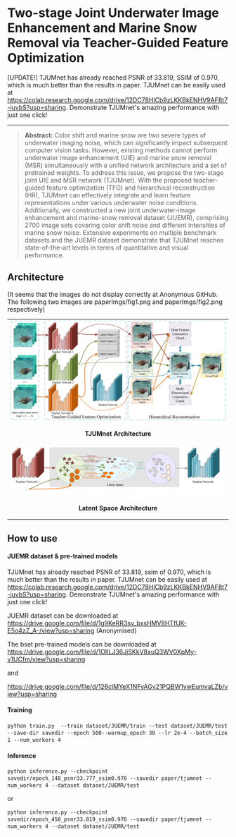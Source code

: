 # Two-stage Joint Underwater Image Enhancement and Marine Snow Removal via Teacher-Guided Feature Optimization

[UPDATE!] TJUMnet has already reached PSNR of 33.819, SSIM of 0.970, which is much better than the results in paper. TJUMnet can be easily used at https://colab.research.google.com/drive/12DC78HlCb9zLKKBkENHV9AF8t7-juvbS?usp=sharing. Demonstrate TJUMnet's amazing performance with just one click!

<hr />

> **Abstract:** Color shift and marine snow are two severe types of underwater imaging noise, which can significantly impact subsequent computer vision tasks. However, existing methods cannot perform underwater image enhancement (UIE) and marine snow removal (MSR) simultaneously with a unified network architecture and a set of pretrained weights. To address this issue, we propose the two-stage joint UIE and MSR network (TJUMnet). With the proposed teacher-guided feature optimization (TFO) and hierarchical reconstruction (HR), TJUMnet can effectively integrate and learn feature representations under various underwater noise conditions. Additionally, we constructed a new joint underwater-image enhancement and marine-snow removal dataset (JUEMR), comprising 2700 image sets covering color shift noise and different intensities of marine snow noise. Extensive experiments on multiple benchmark datasets and the JUEMR dataset demonstrate that TJUMnet reaches state-of-the-art levels in terms of quantitative and visual performance.


## Architecture
(It seems that the images do not display correctly at Anonymous GitHub. The following two images are paperImgs/fig1.png and paperImgs/fig2.png respectively)
<table>
  <tr>
    <td colspan="2" align="center"> <img src = "paperImgs/fig1.png" width="800"> </td>
  </tr>
  <tr>
    <td colspan="2" align="center"><p><b>TJUMnet Architecture</b></p></td>
  </tr>
  <tr>
    <td align="center"> <img src = "paperImgs/fig2.png" width="800"> </td>
  </tr>
  <tr>
    <td align="center"><p><b>Latent Space Architecture</b></p></td>
  </tr>
</table>

## How to use
#### JUEMR dataset & pre-trained models

TJUMnet has already reached PSNR of 33.819, ssim of 0.970, which is much better than the results in paper. TJUMnet can be easily used at https://colab.research.google.com/drive/12DC78HlCb9zLKKBkENHV9AF8t7-juvbS?usp=sharing. Demonstrate TJUMnet's amazing performance with just one click!

JUEMR dataset can be downloaded at https://drive.google.com/file/d/1g9KeRR3sv_bxsHMV8HTfUK-E5o4zZ_A-/view?usp=sharing
(Anonymised)

The bset pre-trained models can be downloaded at https://drive.google.com/file/d/1OlILJ36JjSKkV8xuQ3WV0XpMy-v1UCfm/view?usp=sharing

and 

https://drive.google.com/file/d/126cjMYeX1NFyAGv21PQBW1ywEumvaLZb/view?usp=sharing


#### Training
```shell
python train.py  --train dataset/JUEMR/train --test dataset/JUEMR/test --save-dir savedir --epoch 500--warmup_epoch 30 --lr 2e-4 --batch_size 1 --num_workers 4
```
#### Inference

```shell
python inference.py --checkpoint savedir/epoch_148_psnr33.777_ssim0.970 --savedir paper/tjumnet --num_workers 4 --dataset dataset/JUEMR/test
```
or
```shell
python inference.py --checkpoint savedir/epoch_450_psnr33.819_ssim0.970 --savedir paper/tjumnet --num_workers 4 --dataset dataset/JUEMR/test
```

